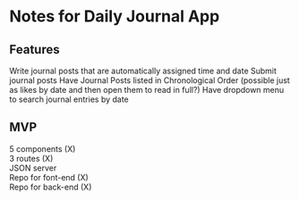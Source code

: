 # Notes for Daily Journal App

## Features
Write journal posts that are automatically assigned time and date
Submit journal posts
Have Journal Posts listed in Chronological Order (possible just as likes by date and then open them to read in full?)
Have dropdown menu to search journal entries by date

## MVP
5 components (X)
 <br> 3 routes (X)
 <br> JSON server
 <br> Repo for font-end (X)
 <br> Repo for back-end (X)
